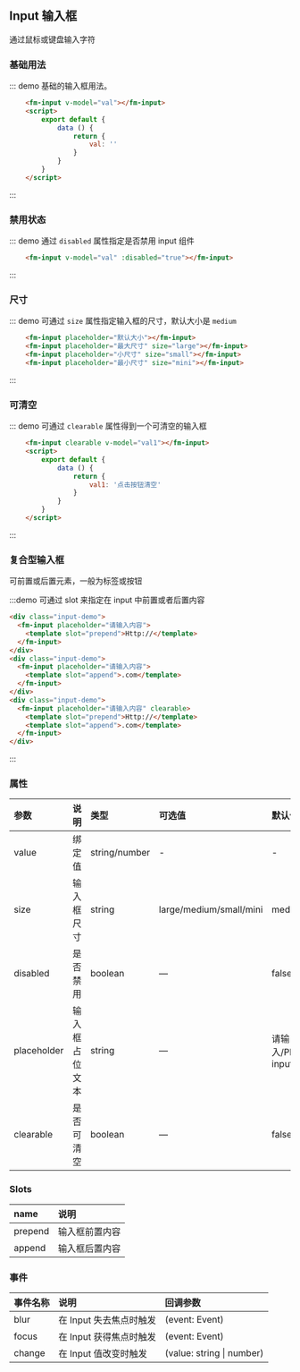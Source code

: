 <script>
    export default {
        data () {
            return {
                val: '',
                val1: '点击按钮清空'
            }
        },

        watch: {
            val (value) {
                console.log('input value', value);
            }
        }
    }
</script>
<style>
    .input-demo {
        margin-bottom: 15px;
    }
</style>   
## Input 输入框
通过鼠标或键盘输入字符

### 基础用法

::: demo 基础的输入框用法。
```html
    <fm-input v-model="val"></fm-input> 
    <script>
        export default {
            data () {
                return {
                    val: ''
                }
            }
        }
    </script>    
```
:::

### 禁用状态
::: demo 通过 `disabled` 属性指定是否禁用 input 组件
```html
    <fm-input v-model="val" :disabled="true"></fm-input>   
```
:::

### 尺寸
::: demo 可通过 `size` 属性指定输入框的尺寸，默认大小是 `medium`
```html
    <fm-input placeholder="默认大小"></fm-input>   
    <fm-input placeholder="最大尺寸" size="large"></fm-input>
    <fm-input placeholder="小尺寸" size="small"></fm-input>
    <fm-input placeholder="最小尺寸" size="mini"></fm-input>
```
:::

### 可清空

::: demo 可通过 `clearable` 属性得到一个可清空的输入框
```html
    <fm-input clearable v-model="val1"></fm-input>
    <script>
        export default {
            data () {
                return {
                    val1: '点击按钮清空'
                }
            }
        }
    </script>   
```
:::

### 复合型输入框
可前置或后置元素，一般为标签或按钮

:::demo 可通过 slot 来指定在 input 中前置或者后置内容
```html
<div class="input-demo">
  <fm-input placeholder="请输入内容">
    <template slot="prepend">Http://</template>
  </fm-input>
</div>
<div class="input-demo">
  <fm-input placeholder="请输入内容">
    <template slot="append">.com</template>
  </fm-input>
</div>
<div class="input-demo">
  <fm-input placeholder="请输入内容" clearable>
    <template slot="prepend">Http://</template>
    <template slot="append">.com</template>
  </fm-input>
</div>
``` 
:::

### 属性
| 参数      | 说明          | 类型      | 可选值                           | 默认值  |
| :---------- | :-------------- | :---------- | :--------------------------------  | :-------- |
| value | 绑定值 | string/number | - | - |
| size | 输入框尺寸 | string | large/medium/small/mini | medium |
| disabled | 是否禁用 | boolean | — | false |
| placeholder | 输入框占位文本	 | string | — | 请输入/Please input |
| clearable | 是否可清空	 | boolean | — | false |

### Slots
| name      | 说明          |
| :---------- | :-------------- |
| prepend | 输入框前置内容 | 
| append | 输入框后置内容 | 

### 事件
| 事件名称	      | 说明          | 回调参数 |
| :---------- | :-------------- | :---------- |
| blur | 在 Input 失去焦点时触发 | (event: Event) |
| focus | 在 Input 获得焦点时触发 | (event: Event) |
| change | 在 Input 值改变时触发 | (value: string \| number) |

